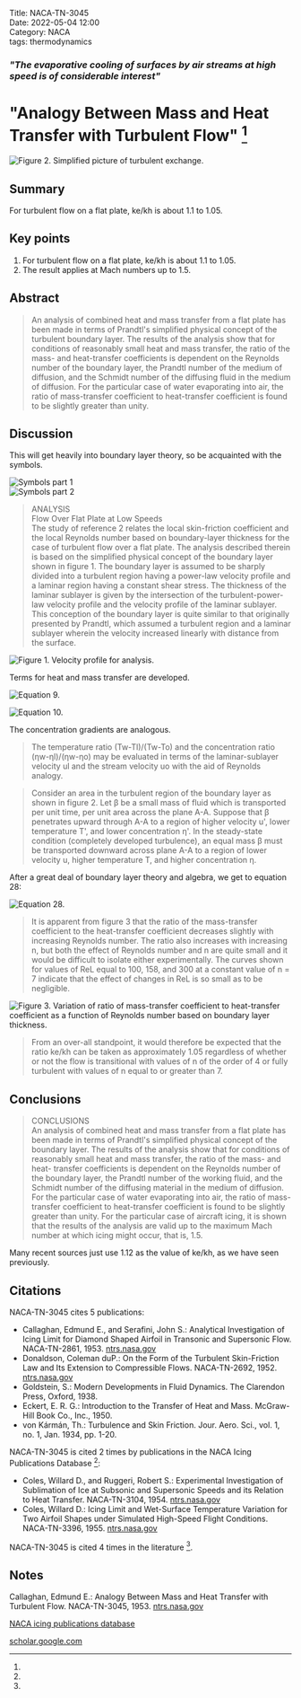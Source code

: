 Title: NACA-TN-3045  
Date: 2022-05-04 12:00  
Category: NACA  
tags: thermodynamics  

### _"The evaporative cooling of surfaces by air streams at high speed is of considerable interest"_   

# "Analogy Between Mass and Heat Transfer with Turbulent Flow" [^1]

![Figure 2. Simplified picture of turbulent exchange.](images/naca-tn-3045/Figure2.png)  

## Summary
For turbulent flow on a flat plate, ke/kh is about 1.1 to 1.05.

## Key points

1. For turbulent flow on a flat plate, ke/kh is about 1.1 to 1.05.  
2. The result applies at Mach numbers up to 1.5.

## Abstract  

>An analysis of combined heat and mass transfer from a flat plate has
been made in terms of Prandtl's simplified physical concept of the turbulent 
boundary layer. The results of the analysis show that for conditions 
of reasonably small heat and mass transfer, the ratio of the mass- and 
heat-transfer coefficients is dependent on the Reynolds number of the
boundary layer, the Prandtl number of the medium of diffusion, and the
Schmidt number of the diffusing fluid in the medium of diffusion. For
the particular case of water evaporating into air, the ratio of mass-transfer 
coefficient to heat-transfer coefficient is found to be slightly
greater than unity.

## Discussion 

This will get heavily into boundary layer theory, so be acquainted with the symbols.

![Symbols part 1](images/naca-tn-3045/Symbols1.png)  
![Symbols part 2](images/naca-tn-3045/Symbols2.png)  

>ANALYSIS  
Flow Over Flat Plate at Low Speeds  
The study of reference 2 relates the local skin-friction coefficient
and the local Reynolds number based on boundary-layer thickness for the
case of turbulent flow over a flat plate. The analysis described therein
is based on the simplified physical concept of the boundary layer shown
in figure 1. The boundary layer is assumed to be sharply divided into a
turbulent region having a power-law velocity profile and a laminar region
having a constant shear stress. The thickness of the laminar sublayer is
given by the intersection of the turbulent-power-law velocity profile and
the velocity profile of the laminar sublayer. This conception of the
boundary layer is quite similar to that originally presented by Prandtl,
which assumed a turbulent region and a laminar sublayer wherein the velocity 
increased linearly with distance from the surface.

![Figure 1. Velocity profile for analysis.](images/naca-tn-3045/Figure1.png)  

Terms for heat and mass transfer are developed. 

![Equation 9.](images/naca-tn-3045/Equation9.png)  

![Equation 10.](images/naca-tn-3045/Equation10.png)  

The concentration gradients are analogous. 

> The temperature ratio (Tw-Tl)/(Tw-To) and the concentration ratio (ηw-ηl)/(ηw-ηo)
may be evaluated in terms of the laminar-sublayer velocity ul and the
stream velocity uo with the aid of Reynolds analogy.

>Consider an area in the turbulent region of the boundary layer as
shown in figure 2. Let β be a small mass of fluid which is transported
per unit time, per unit area across the plane A-A. Suppose that β penetrates 
upward through A-A to a region of higher velocity u', lower temperature 
T', and lower concentration η'. In the steady-state condition
(completely developed turbulence), an equal mass β must be transported
downward across plane A-A to a region of lower velocity u, higher temperature 
T, and higher concentration η.

After a great deal of boundary layer theory and algebra, we get to equation 28:

![Equation 28.](images/naca-tn-3045/Equation28.png)  

>It is apparent from figure 3 that the ratio of the mass-transfer
coefficient to the heat-transfer coefficient decreases slightly with increasing 
Reynolds number. The ratio also increases with increasing n,
but both the effect of Reynolds number and n are quite small and it
would be difficult to isolate either experimentally. The curves shown
for values of ReL equal to 100, 158, and 300 at a constant value of
n = 7 indicate that the effect of changes in ReL is so small as to be
negligible.

![Figure 3. Variation of ratio of mass-transfer coefficient to heat-transfer coefficient 
as a function of Reynolds number based on boundary layer thickness.](images/naca-tn-3045/Figure3.png)  

> From an over-all standpoint, it would therefore be expected that the
ratio ke/kh can be taken as approximately 1.05 regardless of whether or
not the flow is transitional with values of n of the order of 4 or fully
turbulent with values of n equal to or greater than 7.

## Conclusions

>CONCLUSIONS  
An analysis of combined heat and mass transfer from a flat plate has
been made in terms of Prandtl's simplified physical concept of the boundary 
layer. The results of the analysis show that for conditions of reasonably 
small heat and mass transfer, the ratio of the mass- and heat-
transfer coefficients is dependent on the Reynolds number of the boundary
layer, the Prandtl number of the working fluid, and the Schmidt number of
the diffusing material in the medium of diffusion. For the particular case
of water evaporating into air, the ratio of mass-transfer coefficient to
heat-transfer coefficient is found to be slightly greater than unity. For
the particular case of aircraft icing, it is shown that the results of the
analysis are valid up to the maximum Mach number at which icing might
occur, that is, 1.5.

Many recent sources just use 1.12 as the value of ke/kh, as we have seen previously. 

## Citations

NACA-TN-3045 cites 5 publications:  

- Callaghan, Edmund E., and Serafini, John S.: Analytical Investigation of Icing Limit for Diamond Shaped Airfoil in Transonic and Supersonic Flow. NACA-TN-2861, 1953. [ntrs.nasa.gov](https://ntrs.nasa.gov/citations/19810068583)  
- Donaldson, Coleman duP.: On the Form of the Turbulent Skin-Friction Law and Its Extension to Compressible Flows. NACA-TN-2692, 1952. [ntrs.nasa.gov](https://ntrs.nasa.gov/citations/19930083989)  
- Goldstein, S.: Modern Developments in Fluid Dynamics. The Clarendon Press, Oxford, 1938.  
- Eckert, E. R. G.: Introduction to the Transfer of Heat and Mass. McGraw-Hill Book Co., Inc., 1950.  
- von Kármán, Th.: Turbulence and Skin Friction. Jour. Aero. Sci., vol. 1, no. 1, Jan. 1934, pp. 1-20.  

NACA-TN-3045 is cited 2 times by publications in the NACA Icing Publications Database [^2]:

- Coles, Willard D., and Ruggeri, Robert S.: Experimental Investigation of Sublimation of Ice at Subsonic and Supersonic Speeds and its Relation to Heat Transfer. NACA-TN-3104, 1954. [ntrs.nasa.gov](https://ntrs.nasa.gov/citations/19810068725)
- Coles, Willard D.: Icing Limit and Wet-Surface Temperature Variation for Two Airfoil Shapes under Simulated High-Speed Flight Conditions. NACA-TN-3396, 1955. [ntrs.nasa.gov](https://ntrs.nasa.gov/citations/19930084131)  

NACA-TN-3045 is cited 4 times in the literature [^3].

## Notes  
[^1]: 
Callaghan, Edmund E.: Analogy Between Mass and Heat Transfer with Turbulent Flow. NACA-TN-3045, 1953. [ntrs.nasa.gov](https://ntrs.nasa.gov/citations/19810068724)  
[^2]: 
[NACA icing publications database]({filename}naca%20icing%20publications%20database.md)  
[^3]: 
[scholar.google.com](https://scholar.google.com/scholar?hl=en&as_sdt=0%2C48&q=Analogy+Between+Mass+and+Heat+Transfer+with+Turbulent+Flow&btnG=)  

